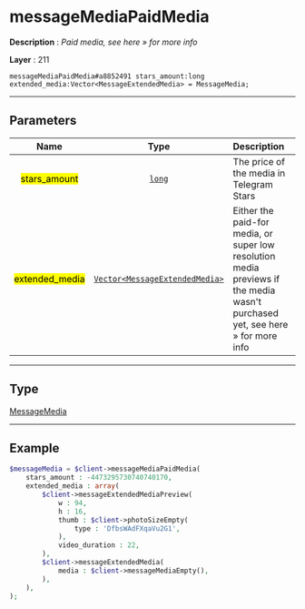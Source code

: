# messageMediaPaidMedia

**Description** : *Paid media, see here » for more info*

**Layer** : 211

```tl
messageMediaPaidMedia#a8852491 stars_amount:long extended_media:Vector<MessageExtendedMedia> = MessageMedia;
```

---

## Parameters

| Name | Type | Description |
| :---: | :---: | :--- |
| <mark>stars_amount</mark> | [`long`](type/long) | The price of the media in Telegram Stars |
| <mark>extended_media</mark> | [`Vector<MessageExtendedMedia>`](type/MessageExtendedMedia) | Either the paid-for media, or super low resolution media previews if the media wasn't purchased yet, see here » for more info |

---

## Type

[MessageMedia](type/MessageMedia)

---

## Example

```php
$messageMedia = $client->messageMediaPaidMedia(
	stars_amount : -4473295730740740170,
	extended_media : array(
		$client->messageExtendedMediaPreview(
			w : 94,
			h : 16,
			thumb : $client->photoSizeEmpty(
				type : 'DfbsWAdFXqaVu2G1',
			),
			video_duration : 22,
		),
		$client->messageExtendedMedia(
			media : $client->messageMediaEmpty(),
		),
	),
);
```